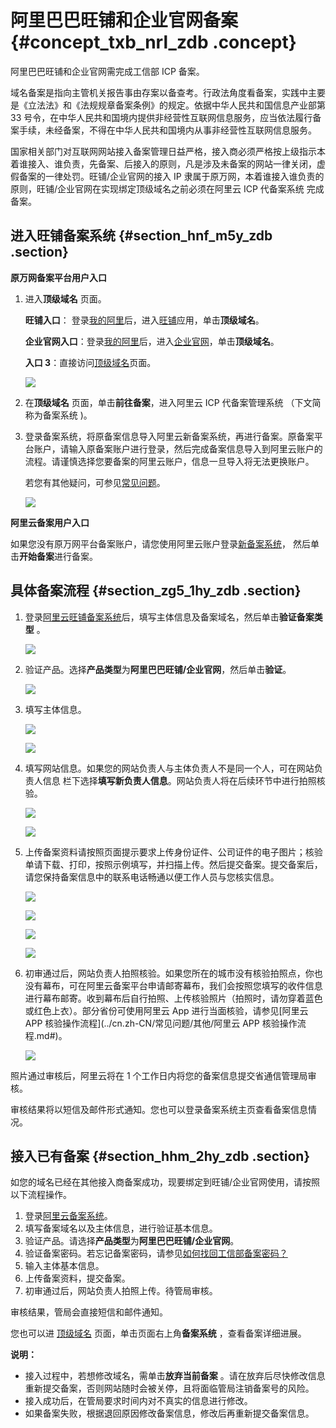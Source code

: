 # 阿里巴巴旺铺和企业官网备案 {#concept_txb_nrl_zdb .concept}

阿里巴巴旺铺和企业官网需完成工信部 ICP 备案。

域名备案是指向主管机关报告事由存案以备查考。行政法角度看备案，实践中主要是《立法法》和《法规规章备案条例》的规定。依据中华人民共和国信息产业部第 33 号令，在中华人民共和国境内提供非经营性互联网信息服务，应当依法履行备案手续，未经备案，不得在中华人民共和国境内从事非经营性互联网信息服务。

国家相关部门对互联网网站接入备案管理日益严格，接入商必须严格按上级指示本着谁接入、谁负责，先备案、后接入的原则，凡是涉及未备案的网站一律关闭，虚假备案的一律处罚。旺铺/企业官网的接入 IP 隶属于原万网，本着谁接入谁负责的原则，旺铺/企业官网在实现绑定顶级域名之前必须在阿里云 ICP 代备案系统 完成备案。

## 进入旺铺备案系统 {#section_hnf_m5y_zdb .section}

**原万网备案平台用户入口**

1.  进入**顶级域名** 页面。

    **旺铺入口**： 登录[我的阿里](http://work.china.alibaba.com/home/page/index.htm?spm=a2693.6879473.1367436013.1)后，进入[旺铺](http://apps.1688.com/page/freewinportopen.htm?spm=a2693.6879473.1367436013.2)应用，单击**顶级域名**。

    **企业官网入口**：登录[我的阿里](http://work.china.alibaba.com/home/page/index.htm?spm=a2693.6879473.1367436013.1)后，进入[企业官网](http://design.1688.com/page/index.htm?site_id=officialadmin&is_diy=false)，单击**顶级域名**。

    **入口 3**：直接访问[顶级域名](http://domain.1688.com/page/index.htm)页面。

    ![](http://static-aliyun-doc.oss-cn-hangzhou.aliyuncs.com/assets/img/14202/5604_zh-CN.png)

2.  在**顶级域名** 页面，单击**前往备案**，进入阿里云 ICP 代备案管理系统 （下文简称为备案系统 \)。
3.  登录备案系统，将原备案信息导入阿里云新备案系统，再进行备案。原备案平台账户，请输入原备案账户进行登录，然后完成备案信息导入到阿里云账户的流程。请谨慎选择您要备案的阿里云账户，信息一旦导入将无法更换账户。

    若您有其他疑问，可参见[常见问题](https://help.aliyun.com/document_detail/48920.html)。

    ![](http://static-aliyun-doc.oss-cn-hangzhou.aliyuncs.com/assets/img/14202/5605_zh-CN.png)


**阿里云备案用户入口**

如果您没有原万网平台备案账户，请您使用阿里云账户登录[新备案系统](http://icpbeian.aliyun.com/)， 然后单击**开始备案**进行备案。

## 具体备案流程 {#section_zg5_1hy_zdb .section}

1.  登录[阿里云旺铺备案系统](http://icpbeian.aliyun.com/)后，填写主体信息及备案域名，然后单击**验证备案类型** 。

    ![](http://static-aliyun-doc.oss-cn-hangzhou.aliyuncs.com/assets/img/14202/5606_zh-CN.png)

2.  验证产品。选择**产品类型**为**阿里巴巴旺铺/企业官网**，然后单击**验证**。

    ![](http://static-aliyun-doc.oss-cn-hangzhou.aliyuncs.com/assets/img/14202/5618_zh-CN.png)

3.  填写主体信息。

    ![](http://static-aliyun-doc.oss-cn-hangzhou.aliyuncs.com/assets/img/14202/5619_zh-CN.png)

    ![](http://static-aliyun-doc.oss-cn-hangzhou.aliyuncs.com/assets/img/14202/5620_zh-CN.png)

4.  填写网站信息。如果您的网站负责人与主体负责人不是同一个人，可在网站负责人信息 栏下选择**填写新负责人信息**。网站负责人将在后续环节中进行拍照核验。

    ![](http://static-aliyun-doc.oss-cn-hangzhou.aliyuncs.com/assets/img/14202/5621_zh-CN.png)

    ![](http://static-aliyun-doc.oss-cn-hangzhou.aliyuncs.com/assets/img/14202/5648_zh-CN.png)

5.  上传备案资料请按照页面提示要求上传身份证件、公司证件的电子图片；核验单请下载、打印，按照示例填写，并扫描上传。然后提交备案。提交备案后，请您保持备案信息中的联系电话畅通以便工作人员与您核实信息。

    ![](http://static-aliyun-doc.oss-cn-hangzhou.aliyuncs.com/assets/img/14202/5622_zh-CN.png)

    ![](http://static-aliyun-doc.oss-cn-hangzhou.aliyuncs.com/assets/img/14202/5623_zh-CN.png)

    ![](http://static-aliyun-doc.oss-cn-hangzhou.aliyuncs.com/assets/img/14202/5624_zh-CN.png)

    ![](http://static-aliyun-doc.oss-cn-hangzhou.aliyuncs.com/assets/img/14202/5625_zh-CN.png)

6.  初审通过后，网站负责人拍照核验。如果您所在的城市没有核验拍照点，你也没有幕布，可在阿里云备案平台申请邮寄幕布，我们会按照您填写的收件信息进行幕布邮寄。收到幕布后自行拍照、上传核验照片（拍照时，请勿穿着蓝色或红色上衣）。部分省份可使用阿里云 App 进行当面核验，请参见[阿里云 APP 核验操作流程](../cn.zh-CN/常见问题/其他/阿里云 APP 核验操作流程.md#)。

    ![](http://static-aliyun-doc.oss-cn-hangzhou.aliyuncs.com/assets/img/14202/5626_zh-CN.png)


照片通过审核后，阿里云将在 1 个工作日内将您的备案信息提交省通信管理局审核。

审核结果将以短信及邮件形式通知。您也可以登录备案系统主页查看备案信息情况。

## 接入已有备案 {#section_hhm_2hy_zdb .section}

如您的域名已经在其他接入商备案成功，现要绑定到旺铺/企业官网使用，请按照以下流程操作。

1.  登录[阿里云备案系统](http://icpbeian.aliyun.com/)。
2.  填写备案域名以及主体信息，进行验证基本信息。
3.  验证产品。请选择**产品类型**为**阿里巴巴旺铺/企业官网**。
4.  验证备案密码。若忘记备案密码，请参见[如何找回工信部备案密码？](../cn.zh-CN/常见问题/其他/如何找回工信部备案密码？.md#)
5.  输入主体基本信息。
6.  上传备案资料，提交备案。
7.  初审通过后，网站负责人拍照上传。待管局审核。

审核结果，管局会直接短信和邮件通知。

您也可以进 [顶级域名](http://domain.1688.com/page/index.htm) 页面，单击页面右上角**备案系统** ，查看备案详细进展。

**说明：** 

-   接入过程中，若想修改域名，需单击**放弃当前备案** 。请在放弃后尽快修改信息重新提交备案，否则网站随时会被关停，且将面临管局注销备案号的风险。
-   接入成功后，在管局要求时间内对不真实的信息进行修改。
-   如果备案失败，根据退回原因修改备案信息，修改后再重新提交备案信息。

